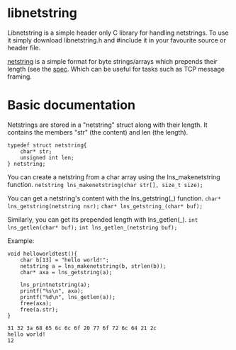 # libnetstring
Libnetstring is a simple header only C library for handling netstrings.
To use it simply download libnetstring.h and #include it in your favourite source or header file.

[netstring](https://en.wikipedia.org/wiki/Netstring) is a simple format for byte strings/arrays which prepends their length (see the [spec](https://cr.yp.to/proto/netstrings.txt).
Which can be useful for tasks such as TCP message framing.

# Basic documentation
Netstrings are stored in a "netstring" struct along with their length.
It contains the members "str" (the content) and len (the length).
```
typedef struct netstring{
	char* str;
	unsigned int len;
} netstring;
```

You can create a netstring from a char array using the lns_makenetstring function.
```netstring lns_makenetstring(char str[], size_t size);```  

You can get a netstring's content with the lns_getstring(_) function.
```char* lns_getstring(netstring nsr);```
```char* lns_getstring_(char* buf);```

Similarly, you can get its prepended length with lns_getlen(_).
```int lns_getlen(char* buf);```
```int lns_getlen_(netstring buf);```

Example:
```
void helloworldtest(){
	char b[13] = "hello world!";
	netstring a = lns_makenetstring(b, strlen(b)); 
	char* axa = lns_getstring(a);
	
	lns_printnetstring(a);
	printf("%s\n", axa);
	printf("%d\n", lns_getlen(a));
	free(axa);
	free(a.str);	
}
```
```
31 32 3a 68 65 6c 6c 6f 20 77 6f 72 6c 64 21 2c 
hello world!
12
```
